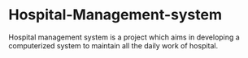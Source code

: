# Hospital-Management-system
Hospital management system is a project which aims in developing a computerized system to maintain all the daily work of hospital.
